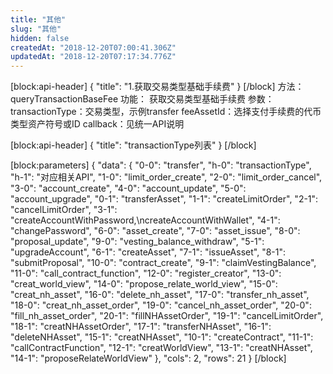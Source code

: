 ```yaml
---
title: "其他"
slug: "其他"
hidden: false
createdAt: "2018-12-20T07:00:41.306Z"
updatedAt: "2018-12-20T07:17:34.776Z"
---
```

[block:api-header]
{
  "title": "1.获取交易类型基础手续费"
}
[/block]
方法：queryTransactionBaseFee
功能：	获取交易类型基础手续费 
参数：
transactionType：交易类型，示例transfer
feeAssetId：选择支付手续费的代币类型资产符号或ID
callback：见统一API说明


[block:api-header]
{
  "title": "transactionType列表"
}
[/block]

[block:parameters]
{
  "data": {
    "0-0": "transfer",
    "h-0": "transactionType",
    "h-1": "对应相关API",
    "1-0": "limit_order_create",
    "2-0": "limit_order_cancel",
    "3-0": "account_create",
    "4-0": "account_update",
    "5-0": "account_upgrade",
    "0-1": "transferAsset",
    "1-1": "createLimitOrder",
    "2-1": "cancelLimitOrder",
    "3-1": "createAccountWithPassword,\ncreateAccountWithWallet",
    "4-1": "changePassword",
    "6-0": "asset_create",
    "7-0": "asset_issue",
    "8-0": "proposal_update",
    "9-0": "vesting_balance_withdraw",
    "5-1": "upgradeAccount",
    "6-1": "createAsset",
    "7-1": "issueAsset",
    "8-1": "submitProposal",
    "10-0": "contract_create",
    "9-1": "claimVestingBalance",
    "11-0": "call_contract_function",
    "12-0": "register_creator",
    "13-0": "creat_world_view",
    "14-0": "propose_relate_world_view",
    "15-0": "creat_nh_asset",
    "16-0": "delete_nh_asset",
    "17-0": "transfer_nh_asset",
    "18-0": "creat_nh_asset_order",
    "19-0": "cancel_nh_asset_order",
    "20-0": "fill_nh_asset_order",
    "20-1": "fillNHAssetOrder",
    "19-1": "cancelLimitOrder",
    "18-1": "creatNHAssetOrder",
    "17-1": "transferNHAsset",
    "16-1": "deleteNHAsset",
    "15-1": "creatNHAsset",
    "10-1": "createContract",
    "11-1": "callContractFunction",
    "12-1": "creatWorldView",
    "13-1": "creatNHAsset",
    "14-1": "proposeRelateWorldView"
  },
  "cols": 2,
  "rows": 21
}
[/block]